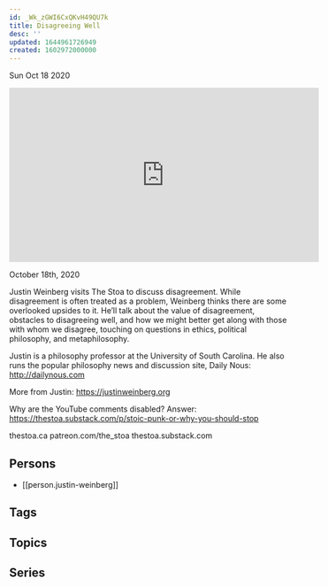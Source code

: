 ```yaml
---
id: _Wk_zGWI6CxQKvH49QU7k
title: Disagreeing Well
desc: ''
updated: 1644961726949
created: 1602972000000
---
```





Sun Oct 18 2020

<iframe width="560" height="315" src="https://www.youtube.com/embed/mr3I2u17IaY" title="Disagreeing Well w/ Justin Weinberg" frameborder="0" allow="accelerometer; autoplay; clipboard-write; encrypted-media; gyroscope; picture-in-picture" allowfullscreen ></iframe>

October 18th, 2020

Justin Weinberg visits The Stoa to discuss disagreement. While disagreement is often treated as a problem, Weinberg thinks there are some overlooked upsides to it. He’ll talk about the value of disagreement, obstacles to disagreeing well, and how we might better get along with those with whom we disagree, touching on questions in ethics, political philosophy, and metaphilosophy.

Justin is a philosophy professor at the University of South Carolina. He also runs the popular philosophy news and discussion site, Daily Nous: http://dailynous.com

More from Justin: https://justinweinberg.org

Why are the YouTube comments disabled? Answer: https://thestoa.substack.com/p/stoic-punk-or-why-you-should-stop

thestoa.ca
patreon.com/the_stoa
thestoa.substack.com

## Persons

- [[person.justin-weinberg]]

## Tags



## Topics



## Series



